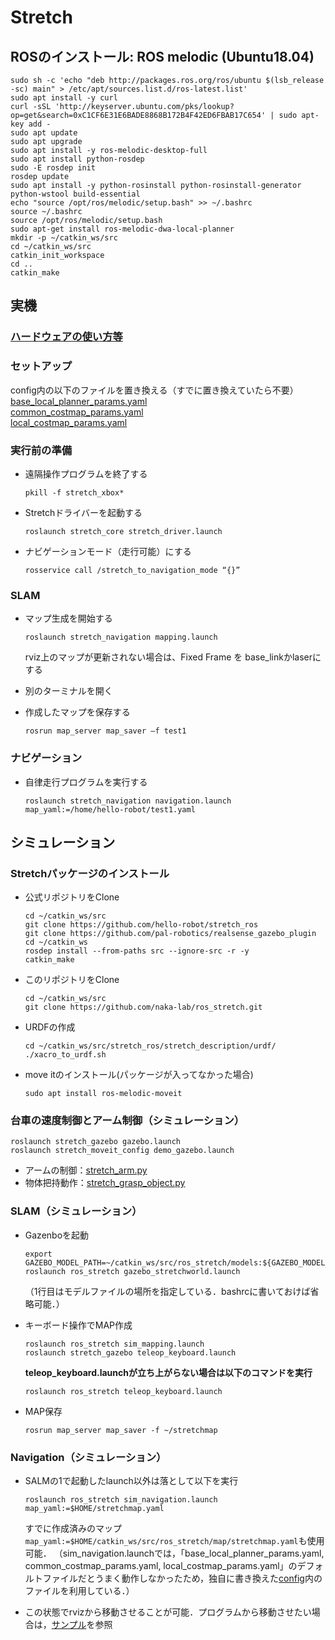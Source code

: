 # Stretch



## ROSのインストール: ROS melodic (Ubuntu18.04)
```
sudo sh -c 'echo "deb http://packages.ros.org/ros/ubuntu $(lsb_release -sc) main" > /etc/apt/sources.list.d/ros-latest.list'
sudo apt install -y curl
curl -sSL 'http://keyserver.ubuntu.com/pks/lookup? op=get&search=0xC1CF6E31E6BADE8868B172B4F42ED6FBAB17C654' | sudo apt-key add -
sudo apt update
sudo apt upgrade
sudo apt install -y ros-melodic-desktop-full
sudo apt install python-rosdep
sudo -E rosdep init
rosdep update
sudo apt install -y python-rosinstall python-rosinstall-generator python-wstool build-essential
echo "source /opt/ros/melodic/setup.bash" >> ~/.bashrc
source ~/.bashrc
source /opt/ros/melodic/setup.bash
sudo apt-get install ros-melodic-dwa-local-planner
mkdir -p ~/catkin_ws/src
cd ~/catkin_ws/src
catkin_init_workspace
cd ..
catkin_make
```

## 実機

### [ハードウェアの使い方等](hardware.md)


### セットアップ
config内の以下のファイルを置き換える（すでに置き換えていたら不要）  
[base_local_planner_params.yaml](config/base_local_planner_params.yaml)  
[common_costmap_params.yaml](config/common_costmap_params.yaml)  
[local_costmap_params.yaml](config/local_costmap_params.yaml)  

### 実行前の準備
- 遠隔操作プログラムを終了する
  ```
  pkill -f stretch_xbox*
  ```

- Stretchドライバーを起動する
  ```
  roslaunch stretch_core stretch_driver.launch
  ```

- ナビゲーションモード（走行可能）にする
  ```
  rosservice call /stretch_to_navigation_mode “{}”
  ```

### SLAM

- マップ生成を開始する
  ```
  roslaunch stretch_navigation mapping.launch
  ```
  rviz上のマップが更新されない場合は、Fixed Frame を base_linkかlaserにする

- 別のターミナルを開く
- 作成したマップを保存する
  ```
  rosrun map_server map_saver –f test1
  ```

### ナビゲーション
- 自律走行プログラムを実行する
  ```
  roslaunch stretch_navigation navigation.launch map_yaml:=/home/hello-robot/test1.yaml
  ```

## シミュレーション
### Stretchパッケージのインストール
- 公式リポジトリをClone
  ```
  cd ~/catkin_ws/src
  git clone https://github.com/hello-robot/stretch_ros
  git clone https://github.com/pal-robotics/realsense_gazebo_plugin
  cd ~/catkin_ws
  rosdep install --from-paths src --ignore-src -r -y
  catkin_make
  ```

- このリポジトリをClone
  ```
  cd ~/catkin_ws/src
  git clone https://github.com/naka-lab/ros_stretch.git
  ```

- URDFの作成
  ```
  cd ~/catkin_ws/src/stretch_ros/stretch_description/urdf/
  ./xacro_to_urdf.sh
  ```

- move itのインストール(パッケージが入ってなかった場合)
  ```
  sudo apt install ros-melodic-moveit
  ```

### 台車の速度制御とアーム制御（シミュレーション）

```
roslaunch stretch_gazebo gazebo.launch
roslaunch stretch_moveit_config demo_gazebo.launch
```
- アームの制御：[stretch_arm.py](scripts/stretch_arm.py)
- 物体把持動作：[stretch_grasp_object.py](scripts/stretch_grasp_object.py)

### SLAM（シミュレーション）
- Gazenboを起動
  ```
  export GAZEBO_MODEL_PATH=~/catkin_ws/src/ros_stretch/models:${GAZEBO_MODEL_PATH}
  roslaunch ros_stretch gazebo_stretchworld.launch
  ```
  （1行目はモデルファイルの場所を指定している．bashrcに書いておけば省略可能．）

- キーボード操作でMAP作成
  ```
  roslaunch ros_stretch sim_mapping.launch
  roslaunch stretch_gazebo teleop_keyboard.launch
  ```
  **teleop_keyboard.launchが立ち上がらない場合は以下のコマンドを実行**
  ```
  roslaunch ros_stretch teleop_keyboard.launch
  ```

- MAP保存
  ```
  rosrun map_server map_saver -f ~/stretchmap
  ```

### Navigation（シミュレーション）

- SALMの1で起動したlaunch以外は落として以下を実行
  ```
  roslaunch ros_stretch sim_navigation.launch map_yaml:=$HOME/stretchmap.yaml
  ```
  すでに作成済みのマップ`map_yaml:=$HOME/catkin_ws/src/ros_stretch/map/stretchmap.yaml`も使用可能．
  （sim_navigation.launchでは，「base_local_planner_params.yaml, common_costmap_params.yaml, local_costmap_params.yaml」のデフォルトファイルだとうまく動作しなかったため，独自に書き換えた[config](config)内のファイルを利用している．）

- この状態でrvizから移動させることが可能．プログラムから移動させたい場合は，[サンプル](scripts/stretch_navigation.py)を参照
